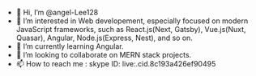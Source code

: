 - 👋 Hi, I’m @angel-Lee128
- 👀 I’m interested in Web developement, especially focused on modern JavaScript frameworks, such as React.js(Next, Gatsby), Vue.js(Nuxt, Quasar), Angular, Node.js(Express, Nest), and so on.
- 🌱 I’m currently learning Angular.
- 💞️ I’m looking to collaborate on MERN stack projects.
- 📫 How to reach me : skype ID: live:.cid.8c193a426ef90495

<!---
angel-Lee128/angel-Lee128 is a ✨ special ✨ repository because its `README.md` (this file) appears on your GitHub profile.
You can click the Preview link to take a look at your changes.
--->
